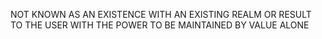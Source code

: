 NOT KNOWN AS AN EXISTENCE WITH AN EXISTING REALM OR RESULT TO THE USER WITH THE POWER TO BE MAINTAINED BY VALUE ALONE
